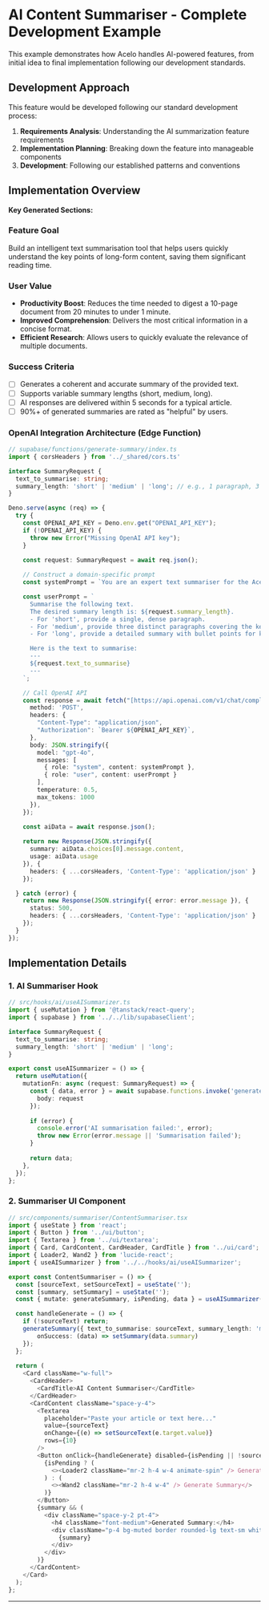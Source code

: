 # AI Content Summariser - Complete Development Example

This example demonstrates how Acelo handles AI-powered features, from initial idea to final implementation following our development standards.

## Development Approach

This feature would be developed following our standard development process:

1. **Requirements Analysis**: Understanding the AI summarization feature requirements
2. **Implementation Planning**: Breaking down the feature into manageable components  
3. **Development**: Following our established patterns and conventions

## Implementation Overview

**Key Generated Sections:**

### Feature Goal
Build an intelligent text summarisation tool that helps users quickly understand the key points of long-form content, saving them significant reading time.

### User Value
-   **Productivity Boost**: Reduces the time needed to digest a 10-page document from 20 minutes to under 1 minute.
-   **Improved Comprehension**: Delivers the most critical information in a concise format.
-   **Efficient Research**: Allows users to quickly evaluate the relevance of multiple documents.

### Success Criteria
-   [ ] Generates a coherent and accurate summary of the provided text.
-   [ ] Supports variable summary lengths (short, medium, long).
-   [ ] AI responses are delivered within 5 seconds for a typical article.
-   [ ] 90%+ of generated summaries are rated as "helpful" by users.

### OpenAI Integration Architecture (Edge Function)

```typescript
// supabase/functions/generate-summary/index.ts
import { corsHeaders } from '../_shared/cors.ts'

interface SummaryRequest {
  text_to_summarise: string;
  summary_length: 'short' | 'medium' | 'long'; // e.g., 1 paragraph, 3 paragraphs, bullet points
}

Deno.serve(async (req) => {
  try {
    const OPENAI_API_KEY = Deno.env.get("OPENAI_API_KEY");
    if (!OPENAI_API_KEY) {
      throw new Error("Missing OpenAI API key");
    }

    const request: SummaryRequest = await req.json();
    
    // Construct a domain-specific prompt
    const systemPrompt = `You are an expert text summariser for the Acelo platform. Your task is to provide clear, concise, and accurate summaries of the text provided by the user.`;

    const userPrompt = `
      Summarise the following text.
      The desired summary length is: ${request.summary_length}.
      - For 'short', provide a single, dense paragraph.
      - For 'medium', provide three distinct paragraphs covering the key themes.
      - For 'long', provide a detailed summary with bullet points for key takeaways.

      Here is the text to summarise:
      ---
      ${request.text_to_summarise}
      ---
    `;

    // Call OpenAI API
    const response = await fetch("[https://api.openai.com/v1/chat/completions](https://api.openai.com/v1/chat/completions)", {
      method: 'POST',
      headers: {
        "Content-Type": "application/json",
        "Authorization": `Bearer ${OPENAI_API_KEY}`,
      },
      body: JSON.stringify({
        model: "gpt-4o",
        messages: [
          { role: "system", content: systemPrompt },
          { role: "user", content: userPrompt }
        ],
        temperature: 0.5,
        max_tokens: 1000
      }),
    });

    const aiData = await response.json();
    
    return new Response(JSON.stringify({
      summary: aiData.choices[0].message.content,
      usage: aiData.usage
    }), {
      headers: { ...corsHeaders, 'Content-Type': 'application/json' }
    });

  } catch (error) {
    return new Response(JSON.stringify({ error: error.message }), {
      status: 500,
      headers: { ...corsHeaders, 'Content-Type': 'application/json' }
    });
  }
});
````

## Implementation Details

### 1\. AI Summariser Hook

```typescript
// src/hooks/ai/useAISummarizer.ts
import { useMutation } from '@tanstack/react-query';
import { supabase } from '../../lib/supabaseClient';

interface SummaryRequest {
  text_to_summarise: string;
  summary_length: 'short' | 'medium' | 'long';
}

export const useAISummarizer = () => {
  return useMutation({
    mutationFn: async (request: SummaryRequest) => {
      const { data, error } = await supabase.functions.invoke('generate-summary', {
        body: request
      });
      
      if (error) {
        console.error('AI summarisation failed:', error);
        throw new Error(error.message || 'Summarisation failed');
      }
      
      return data;
    },
  });
};
```

### 2\. Summariser UI Component

```typescript
// src/components/summariser/ContentSummariser.tsx
import { useState } from 'react';
import { Button } from '../ui/button';
import { Textarea } from '../ui/textarea';
import { Card, CardContent, CardHeader, CardTitle } from '../ui/card';
import { Loader2, Wand2 } from 'lucide-react';
import { useAISummarizer } from '../../hooks/ai/useAISummarizer';

export const ContentSummariser = () => {
  const [sourceText, setSourceText] = useState('');
  const [summary, setSummary] = useState('');
  const { mutate: generateSummary, isPending, data } = useAISummarizer();

  const handleGenerate = () => {
    if (!sourceText) return;
    generateSummary({ text_to_summarise: sourceText, summary_length: 'medium' }, {
        onSuccess: (data) => setSummary(data.summary)
    });
  };
  
  return (
    <Card className="w-full">
      <CardHeader>
        <CardTitle>AI Content Summariser</CardTitle>
      </CardHeader>
      <CardContent className="space-y-4">
        <Textarea
          placeholder="Paste your article or text here..."
          value={sourceText}
          onChange={(e) => setSourceText(e.target.value)}
          rows={10}
        />
        <Button onClick={handleGenerate} disabled={isPending || !sourceText} className="w-full">
          {isPending ? (
            <><Loader2 className="mr-2 h-4 w-4 animate-spin" /> Generating...</>
          ) : (
            <><Wand2 className="mr-2 h-4 w-4" /> Generate Summary</>
          )}
        </Button>
        {summary && (
          <div className="space-y-2 pt-4">
            <h4 className="font-medium">Generated Summary:</h4>
            <div className="p-4 bg-muted border rounded-lg text-sm whitespace-pre-wrap">
              {summary}
            </div>
          </div>
        )}
      </CardContent>
    </Card>
  );
};
```

-----
